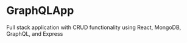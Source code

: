 # GraphQLApp
Full stack application with CRUD functionality using React, MongoDB, GraphQL, and Express
